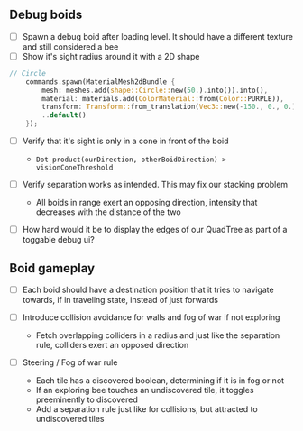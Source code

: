 ## Debug boids
- [ ] Spawn a debug boid after loading level. It should have a different texture and still considered a bee
- [ ] Show it's sight radius around it with a 2D shape
```rust
// Circle
    commands.spawn(MaterialMesh2dBundle {
        mesh: meshes.add(shape::Circle::new(50.).into()).into(),
        material: materials.add(ColorMaterial::from(Color::PURPLE)),
        transform: Transform::from_translation(Vec3::new(-150., 0., 0.)),
        ..default()
    });
```
- [ ] Verify that it's sight is only in a cone in front of the boid
	- `Dot product(ourDirection, otherBoidDirection) > visionConeThreshold`

- [ ] Verify separation works as intended. This may fix our stacking problem
	- All boids in range exert an opposing direction, intensity that decreases with the distance of the two

- [ ] How hard would it be to display the edges of our QuadTree as part of a toggable debug ui?

## Boid gameplay
- [ ] Each boid should have a destination position that it tries to navigate towards, if in traveling state, instead of just forwards

- [ ] Introduce collision avoidance for walls and fog of war if not exploring
	- Fetch overlapping colliders in a radius and just like the separation rule, colliders exert an opposed direction

- [ ] Steering / Fog of war rule
	- Each tile has a discovered boolean, determining if it is in fog or not
	- If an exploring bee touches an undiscovered tile, it toggles preeminently to discovered
	- Add a separation rule just like for collisions, but attracted to undiscovered tiles